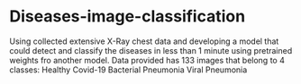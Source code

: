 # Diseases-image-classification


Using  collected extensive X-Ray chest data and developing a model that could detect and classify the diseases in less than 1 minute using pretrained weights fro another model. 
Data  provided has 133 images that belong to 4 classes: 
Healthy 
Covid-19
Bacterial Pneumonia
Viral Pneumonia 

